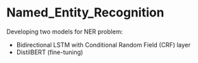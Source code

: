 # Named_Entity_Recognition

Developing two models for NER problem:
* Bidirectional LSTM with Conditional Random Field (CRF) layer
* DistilBERT (fine-tuning)


